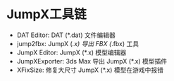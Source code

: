 # JumpX工具链

* DAT Editor: DAT (*.dat) 文件编辑器
* jump2fbx: JumpX (*.x) 导出 FBX (*.fbx) 工具
* JumpX Editor: JumpX (*.x) 模型编辑器
* JumpXExporter: 3ds Max 导出 JumpX (*.x) 模型插件
* XFixSize: 修复大尺寸 JumpX (*.x) 模型在游戏中报错
